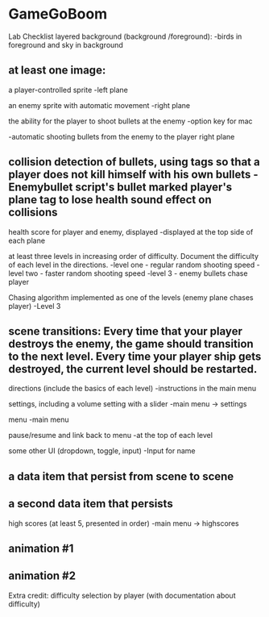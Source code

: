 # GameGoBoom

Lab Checklist
layered background (background  /foreground):
-birds in foreground and sky in background

at least one image:
-

a player-controlled sprite
-left plane

an enemy sprite with automatic movement
-right plane

the ability for the player to shoot bullets at the enemy
-option key for mac

-automatic shooting bullets from the enemy to the player
right plane

collision detection of bullets, using tags so that a player does not kill himself with his own bullets
-Enemybullet script's bullet marked player's plane tag to lose health
sound effect on collisions
-

health score for player and enemy, displayed
-displayed at the top side of each plane

at least three levels in increasing order of difficulty. Document the difficulty of each level in the directions.
-level one - regular random shooting speed
-level two - faster random shooting speed
-level 3 - enemy bullets chase player

Chasing algorithm implemented as one of the levels (enemy plane chases player)
-Level 3

scene transitions: Every time that your player destroys the enemy, the game should transition to the next level. Every time your player ship gets destroyed, the current level should be restarted.
-

directions (include the basics of each level)
-instructions in the main menu

settings, including a volume setting with a slider
-main menu -> settings

menu
-main menu

pause/resume and link back to menu
-at the top of each level

some other UI (dropdown, toggle, input)
-Input for name

a data item that persist from scene to scene
-

a second data item that persists
-

high scores (at least 5, presented in order)
-main menu -> highscores

animation #1
-

animation #2
-
Extra credit: difficulty selection by player (with documentation about difficulty)
